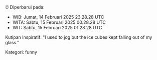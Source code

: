 ⏰ Diperbarui pada:
- WIB: Jumat, 14 Februari 2025 23.28.28 UTC
- WITA: Sabtu, 15 Februari 2025 00.28.28 UTC
- WIT: Sabtu, 15 Februari 2025 01.28.28 UTC

Kutipan Inspiratif:
"I used to jog but the ice cubes kept falling out of my glass."


Kategori: funny


